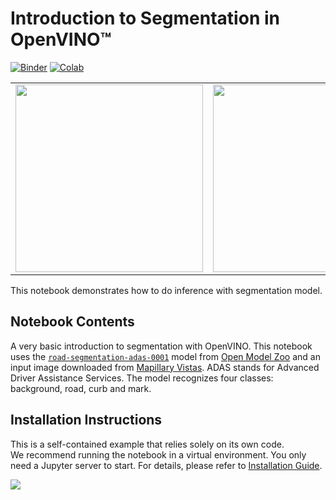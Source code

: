 # Introduction to Segmentation in OpenVINO™

[![Binder](https://mybinder.org/badge_logo.svg)](https://mybinder.org/v2/gh/eaidova/openvino_notebooks_binder.git/main?urlpath=git-pull%3Frepo%3Dhttps%253A%252F%252Fgithub.com%252Fopenvinotoolkit%252Fopenvino_notebooks%26urlpath%3Dtree%252Fopenvino_notebooks%252Fnotebooks%2Fhello-segmentation%2Fhello-segmentation.ipynb)
[![Colab](https://colab.research.google.com/assets/colab-badge.svg)](https://colab.research.google.com/github/openvinotoolkit/openvino_notebooks/blob/latest/notebooks/hello-segmentation/hello-segmentation.ipynb)

|                                                                                                                             |                                                                                                                             |
| --------------------------------------------------------------------------------------------------------------------------- | --------------------------------------------------------------------------------------------------------------------------- |
| <img src="https://user-images.githubusercontent.com/36741649/127848003-9e45c8da-2e43-48ac-803f-9f51a8e9ea89.jpg" width=300> | <img src="https://user-images.githubusercontent.com/36741649/127847882-6305d483-f2ce-4c2f-a3b5-8573d1522d15.png" width=300> |

This notebook demonstrates how to do inference with segmentation model.

## Notebook Contents

A very basic introduction to segmentation with OpenVINO. This notebook uses the [`road-segmentation-adas-0001`](https://github.com/openvinotoolkit/open_model_zoo/blob/master/models/intel/road-segmentation-adas-0001/README.md) model from [Open Model Zoo](https://github.com/openvinotoolkit/open_model_zoo/) and an input image downloaded from [Mapillary Vistas](https://www.mapillary.com/dataset/vistas). ADAS stands for Advanced Driver Assistance Services. The model recognizes four classes: background, road, curb and mark.

## Installation Instructions

This is a self-contained example that relies solely on its own code.</br>
We recommend running the notebook in a virtual environment. You only need a Jupyter server to start.
For details, please refer to [Installation Guide](../../README.md).

<img referrerpolicy="no-referrer-when-downgrade" src="https://static.scarf.sh/a.png?x-pxid=5b5a4db0-7875-4bfb-bdbd-01698b5b1a77&file=notebooks/hello-segmentation/README.md" />
